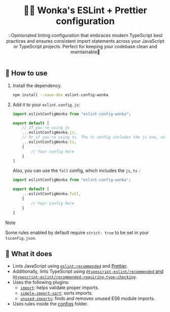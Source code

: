 
<h1 align="center">
  🐦‍🔥 Wonka's ESLint + Prettier configuration
</h1>


<p align="center">
  💡Opinionated linting configuration that embraces modern TypeScript best practices and ensures consistent import statements across your JavaScript or TypeScript projects. Perfect for keeping your codebase clean and maintainable🚁
  <br />
  <br /> 
</p>

## 👀 How to use

1. Install the dependency.

   ```bash
   npm install --save-dev eslint-config-wonka
   ```

2. Add it to your `eslint.config.js`:

   ```js
   import eslintConfigWonka from "eslint-config-wonka";
   
   export default [
       // If you're using js
       ...eslintConfigWonka.js,
       // Or if you're using ts. The ts config includes the js one, so you don't need to include it manually.
       ...eslintConfigWonka.ts,
       {
           // Your config here
       }
   ]
   ```

   Also, you can use the `full` config, which includes the `js`, `ts` :

   ```js
   import eslintConfigWonka from "eslint-config-wonka";
   
   export default [
       ...eslintConfigWonka.full,
       {
           // Your config here
       }
   ]
   ```



> [!NOTE]  
> Some rules enabled by default require `strict: true` to be set in your `tsconfig.json`.

## 🤔 What it does

- Lints JavaScript using [
  `eslint:recommended`](https://eslint.org/docs/latest/user-guide/configuring/configuration-files#using-eslintrecommended)
  and [Prettier](https://prettier.io/).
- Additionally, lints TypeScript using [`@typescript-eslint/recommended` and
  `@typescript-eslint/recommended-requiring-type-checking`](https://typescript-eslint.io/docs/linting/configs).
- Uses the following plugins:
    - [`import`](https://github.com/import-js/eslint-plugin-import/): helps validate proper imports.
    - [`simple-import-sort`](https://github.com/lydell/eslint-plugin-simple-import-sort/): sorts imports.
    - [`unused-imports`](https://github.com/sweepline/eslint-plugin-unused-imports): finds and removes unused ES6 module
      imports.
- Uses rules inside the [configs](configs) folder.




